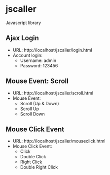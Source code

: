 # jscaller
Javascript library

## Ajax Login

- URL: http://localhost/jscaller/login.html
- Account login:
    + Username: admin
    + Password: 123456

## Mouse Event: Scroll

- URL: http://localhost/jscaller/scroll.html
- Mouse Event:
    + Scroll (Up & Down)
    + Scroll Up
    + Scroll Down

## Mouse Click Event

- URL: http://localhost/jscaller/mouseclick.html
- Mouse Click Event:
    + Click
    + Double Click
    + Right Click
    + Double Right Click